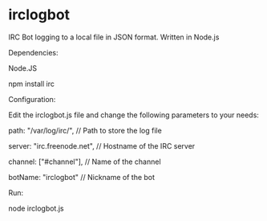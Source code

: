 # irclogbot
IRC Bot logging to a local file in JSON format. Written in Node.js


Dependencies:

Node.JS

npm install irc


Configuration:

Edit the irclogbot.js file and change the following parameters to your needs:

path: "/var/log/irc/", // Path to store the log file

server: "irc.freenode.net", // Hostname of the IRC server

channel: ["#channel"], // Name of the channel

botName: "irclogbot" // Nickname of the bot


Run:

node irclogbot.js
